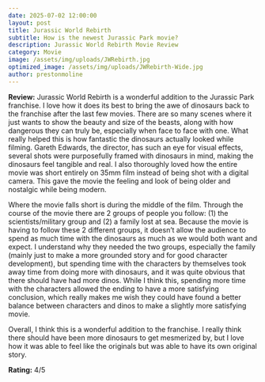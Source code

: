 ```yaml
---
date: 2025-07-02 12:00:00
layout: post
title: Jurassic World Rebirth
subtitle: How is the newest Jurassic Park movie?
description: Jurassic World Rebirth Movie Review
category: Movie
image: /assets/img/uploads/JWRebirth.jpg
optimized_image: /assets/img/uploads/JWRebirth-Wide.jpg
author: prestonmoline
---
```


**Review:**
Jurassic World Rebirth is a wonderful addition to the Jurassic Park franchise. I love how it does its best to bring the awe of dinosaurs back to the franchise after the last few movies. There are so many scenes where it just wants to show the beauty and size of the beasts, along with how dangerous they can truly be, especially when face to face with one. What really helped this is how fantastic the dinosaurs actually looked while filming. Gareth Edwards, the director, has such an eye for visual effects, several shots were purposefully framed with dinosaurs in mind, making the dinosaurs feel tangible and real. I also thoroughly loved how the entire movie was short entirely on 35mm film instead of being shot with a digital camera. This gave the movie the feeling and look of being older and nostalgic while being modern. 

Where the movie falls short is during the middle of the film. Through the course of the movie there are 2 groups of people you follow: (1) the scientists/military group and (2) a family lost at sea. Because the movie is having to follow these 2 different groups, it doesn’t allow the audience to spend as much time with the dinosaurs as much as we would both want and expect. I understand why they needed the two groups, especially the family (mainly just to make a more grounded story and for good character development), but spending time with the characters by themselves took away time from doing more with dinosaurs, and it was quite obvious that there should have had more dinos. While I think this, spending more time with the characters allowed the ending to have a more satisfying conclusion, which really makes me wish they could have found a better balance between characters and dinos to make a slightly more satisfying movie. 

Overall, I think this is a wonderful addition to the franchise. I really think there should have been more dinosaurs to get mesmerized by, but I love how it was able to feel like the originals but was able to have its own original story.  


**Rating:**
4/5
